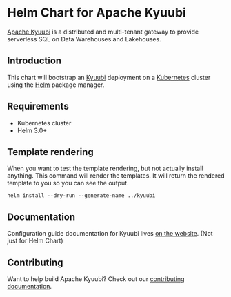 <!--
 Licensed to the Apache Software Foundation (ASF) under one
 or more contributor license agreements.  See the NOTICE file
 distributed with this work for additional information
 regarding copyright ownership.  The ASF licenses this file
 to you under the Apache License, Version 2.0 (the
 "License"); you may not use this file except in compliance
 with the License.  You may obtain a copy of the License at

   http://www.apache.org/licenses/LICENSE-2.0

 Unless required by applicable law or agreed to in writing,
 software distributed under the License is distributed on an
 "AS IS" BASIS, WITHOUT WARRANTIES OR CONDITIONS OF ANY
 KIND, either express or implied.  See the License for the
 specific language governing permissions and limitations
 under the License.
 -->

# Helm Chart for Apache Kyuubi

[Apache Kyuubi](https://airflow.apache.org/) is a distributed and multi-tenant gateway to provide serverless SQL on Data Warehouses and Lakehouses.


## Introduction

This chart will bootstrap an [Kyuubi](https://kyuubi.apache.org) deployment on a [Kubernetes](http://kubernetes.io)
cluster using the [Helm](https://helm.sh) package manager.

## Requirements

- Kubernetes cluster
- Helm 3.0+

## Template rendering
When you want to test the template rendering, but not actually install anything. This command will render the templates. 
It will return the rendered template to you so you can see the output.
```shell
helm install --dry-run --generate-name ../kyuubi
```

<!-- ## Features -->

## Documentation

Configuration guide documentation for Kyuubi lives [on the website](https://kyuubi.readthedocs.io/en/master/deployment/settings.html#kyuubi-configurations). (Not just for Helm Chart)

## Contributing

Want to help build Apache Kyuubi? Check out our [contributing documentation](https://kyuubi.readthedocs.io/en/master/community/CONTRIBUTING.html).